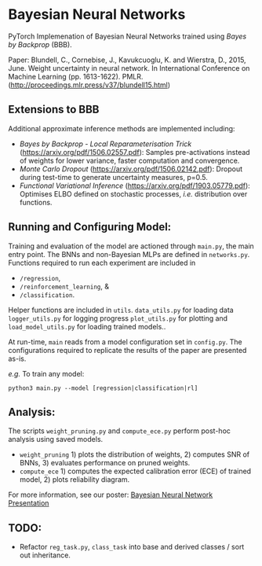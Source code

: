 # Bayesian Neural Networks

PyTorch Implemenation of Bayesian Neural Networks trained using *Bayes by Backprop* (BBB).

Paper: Blundell, C., Cornebise, J., Kavukcuoglu, K. and Wierstra, D., 2015, June. 
        Weight uncertainty in neural network. 
        In International Conference on Machine Learning (pp. 1613-1622). PMLR.
       (http://proceedings.mlr.press/v37/blundell15.html)

## Extensions to BBB
Additional approximate inference methods are implemented including:
* *Bayes by Backprop - Local Reparameterisation Trick* (https://arxiv.org/pdf/1506.02557.pdf): Samples pre-activations instead of weights for lower variance, faster computation and convergence.
* *Monte Carlo Dropout* (https://arxiv.org/pdf/1506.02142.pdf): Dropout during test-time to generate uncertainty measures, p=0.5.
* *Functional Variational Inference* (https://arxiv.org/pdf/1903.05779.pdf): Optimises ELBO defined on stochastic processes, *i.e.* distribution over functions.

## Running and Configuring Model:
Training and evaluation of the model are actioned through `main.py`, the main entry point. The BNNs and non-Bayesian MLPs are defined in `networks.py`. Functions required to run each experiment are included in 
* `/regression`, 
* `/reinforcement_learning`, &
* `/classification`.

Helper functions are included in `utils`. `data_utils.py` for loading data `logger_utils.py` for logging progress `plot_utils.py` for plotting and `load_model_utils.py` for loading trained models.. 

At run-time, `main` reads from a model configuration set in `config.py`. The configurations required to replicate the results of the paper are presented as-is. 

*e.g.* To train any model:
```
python3 main.py --model [regression|classification|rl]
```

## Analysis:
The scripts `weight_pruning.py` and `compute_ece.py` perform post-hoc analysis using saved models.
* `weight_pruning` 1) plots the distribution of weights, 2) computes SNR of BNNs, 3) evaluates performance on pruned weights.
* `compute_ece` 1) computes the expected calibration error (ECE) of trained model, 2) plots reliability diagram.

For more information, see our poster:
[Bayesian Neural Network Presentation](graphs/final_graphs/BNN_Poster.pdf?raw=True)

## TODO: 
* Refactor `reg_task.py`, `class_task` into base and derived classes / sort out inheritance.

